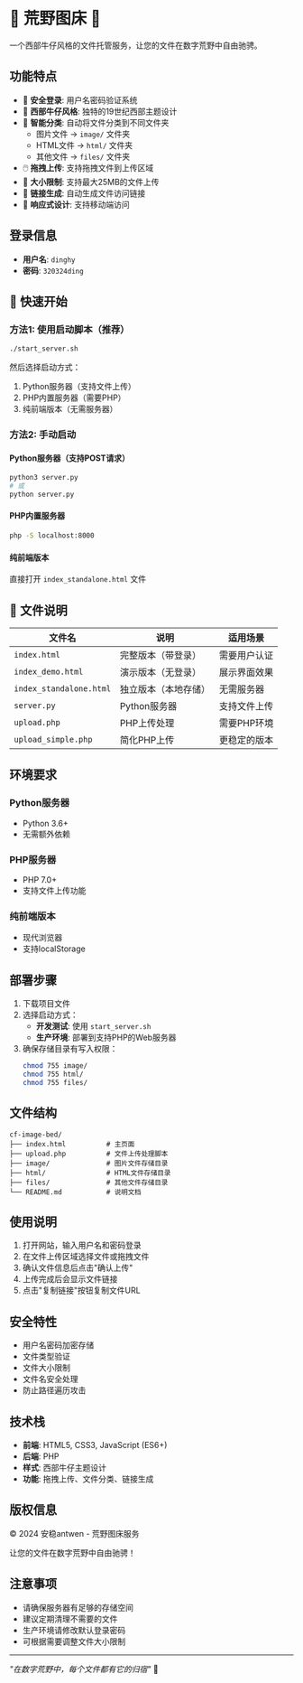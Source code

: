 # 🤠 荒野图床 🤠

一个西部牛仔风格的文件托管服务，让您的文件在数字荒野中自由驰骋。

## 功能特点

- 🔐 **安全登录**: 用户名密码验证系统
- 🎨 **西部牛仔风格**: 独特的19世纪西部主题设计
- 📁 **智能分类**: 自动将文件分类到不同文件夹
  - 图片文件 → `image/` 文件夹
  - HTML文件 → `html/` 文件夹  
  - 其他文件 → `files/` 文件夹
- 🖱️ **拖拽上传**: 支持拖拽文件到上传区域
- 📏 **大小限制**: 支持最大25MB的文件上传
- 🔗 **链接生成**: 自动生成文件访问链接
- 📱 **响应式设计**: 支持移动端访问

## 登录信息

- **用户名**: `dinghy`
- **密码**: `320324ding`

## 🚀 快速开始

### 方法1: 使用启动脚本（推荐）

```bash
./start_server.sh
```

然后选择启动方式：
1. Python服务器（支持文件上传）
2. PHP内置服务器（需要PHP）
3. 纯前端版本（无需服务器）

### 方法2: 手动启动

#### Python服务器（支持POST请求）
```bash
python3 server.py
# 或
python server.py
```

#### PHP内置服务器
```bash
php -S localhost:8000
```

#### 纯前端版本
直接打开 `index_standalone.html` 文件

## 📁 文件说明

| 文件名 | 说明 | 适用场景 |
|--------|------|----------|
| `index.html` | 完整版本（带登录） | 需要用户认证 |
| `index_demo.html` | 演示版本（无登录） | 展示界面效果 |
| `index_standalone.html` | 独立版本（本地存储） | 无需服务器 |
| `server.py` | Python服务器 | 支持文件上传 |
| `upload.php` | PHP上传处理 | 需要PHP环境 |
| `upload_simple.php` | 简化PHP上传 | 更稳定的版本 |

## 环境要求

### Python服务器
- Python 3.6+
- 无需额外依赖

### PHP服务器
- PHP 7.0+
- 支持文件上传功能

### 纯前端版本
- 现代浏览器
- 支持localStorage

## 部署步骤

1. 下载项目文件
2. 选择启动方式：
   - **开发测试**: 使用 `start_server.sh`
   - **生产环境**: 部署到支持PHP的Web服务器
3. 确保存储目录有写入权限：
   ```bash
   chmod 755 image/
   chmod 755 html/
   chmod 755 files/
   ```

## 文件结构

```
cf-image-bed/
├── index.html          # 主页面
├── upload.php          # 文件上传处理脚本
├── image/              # 图片文件存储目录
├── html/               # HTML文件存储目录
├── files/              # 其他文件存储目录
└── README.md           # 说明文档
```

## 使用说明

1. 打开网站，输入用户名和密码登录
2. 在文件上传区域选择文件或拖拽文件
3. 确认文件信息后点击"确认上传"
4. 上传完成后会显示文件链接
5. 点击"复制链接"按钮复制文件URL

## 安全特性

- 用户名密码加密存储
- 文件类型验证
- 文件大小限制
- 文件名安全处理
- 防止路径遍历攻击

## 技术栈

- **前端**: HTML5, CSS3, JavaScript (ES6+)
- **后端**: PHP
- **样式**: 西部牛仔主题设计
- **功能**: 拖拽上传、文件分类、链接生成

## 版权信息

© 2024 安稳antwen - 荒野图床服务

让您的文件在数字荒野中自由驰骋！

## 注意事项

- 请确保服务器有足够的存储空间
- 建议定期清理不需要的文件
- 生产环境请修改默认登录密码
- 可根据需要调整文件大小限制

---

*"在数字荒野中，每个文件都有它的归宿"* 🤠
